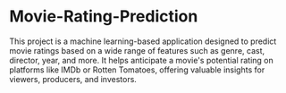 # Movie-Rating-Prediction
This project is a machine learning-based application designed to predict movie ratings based on a wide range of features such as genre, cast, director, year, and more. It helps anticipate a movie's potential rating on platforms like IMDb or Rotten Tomatoes, offering valuable insights for viewers, producers, and investors.

